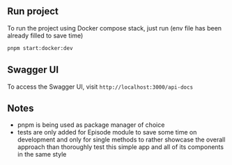 ## Run project

To run the project using Docker compose stack, just run (env file has been already filled to save time)

```sh
pnpm start:docker:dev
```

## Swagger UI

To access the Swagger UI, visit `http://localhost:3000/api-docs`

## Notes

- pnpm is being used as package manager of choice
- tests are only added for Episode module to save some time on development and only for single methods to rather showcase the overall approach than thoroughly test this simple app
  and all of its components in the same style
